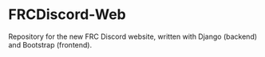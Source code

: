 # FRCDiscord-Web
Repository for the new FRC Discord website, written with Django (backend) and Bootstrap (frontend).

